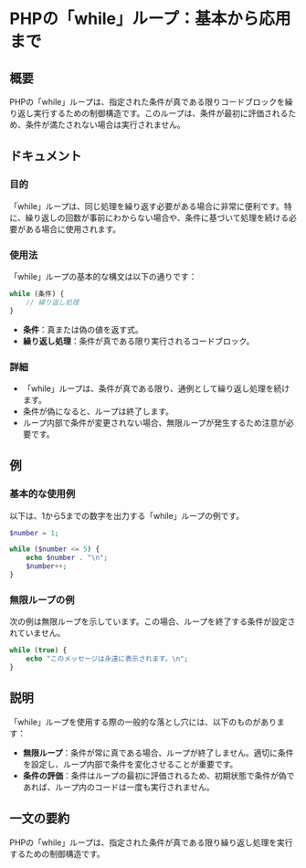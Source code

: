 <!--
Meta Description: # PHPの「while」ループ：基本から応用まで ## 概要 PHPの「while」ループは、指定された条件が真である限りコードブロックを繰り返し実行するための制御構造です。このループは、条件が最初に評価されるため、条件が満たされない場合は実行されません。 ## ドキュメント ### 目的 「wh...
Meta Keywords: while, ループは, number, phpの, php
-->

# PHPの「while」ループ：基本から応用まで

## 概要
PHPの「while」ループは、指定された条件が真である限りコードブロックを繰り返し実行するための制御構造です。このループは、条件が最初に評価されるため、条件が満たされない場合は実行されません。

## ドキュメント
### 目的
「while」ループは、同じ処理を繰り返す必要がある場合に非常に便利です。特に、繰り返しの回数が事前にわからない場合や、条件に基づいて処理を続ける必要がある場合に使用されます。

### 使用法
「while」ループの基本的な構文は以下の通りです：

```php
while (条件) {
    // 繰り返し処理
}
```

- **条件**：真または偽の値を返す式。
- **繰り返し処理**：条件が真である限り実行されるコードブロック。

### 詳細
- 「while」ループは、条件が真である限り、通例として繰り返し処理を続けます。
- 条件が偽になると、ループは終了します。
- ループ内部で条件が変更されない場合、無限ループが発生するため注意が必要です。

## 例
### 基本的な使用例
以下は、1から5までの数字を出力する「while」ループの例です。

```php
$number = 1;

while ($number <= 5) {
    echo $number . "\n";
    $number++;
}
```

### 無限ループの例
次の例は無限ループを示しています。この場合、ループを終了する条件が設定されていません。

```php
while (true) {
    echo "このメッセージは永遠に表示されます。\n";
}
```

## 説明
「while」ループを使用する際の一般的な落とし穴には、以下のものがあります：
- **無限ループ**：条件が常に真である場合、ループが終了しません。適切に条件を設定し、ループ内部で条件を変化させることが重要です。
- **条件の評価**：条件はループの最初に評価されるため、初期状態で条件が偽であれば、ループ内のコードは一度も実行されません。

## 一文の要約
PHPの「while」ループは、指定された条件が真である限り繰り返し処理を実行するための制御構造です。